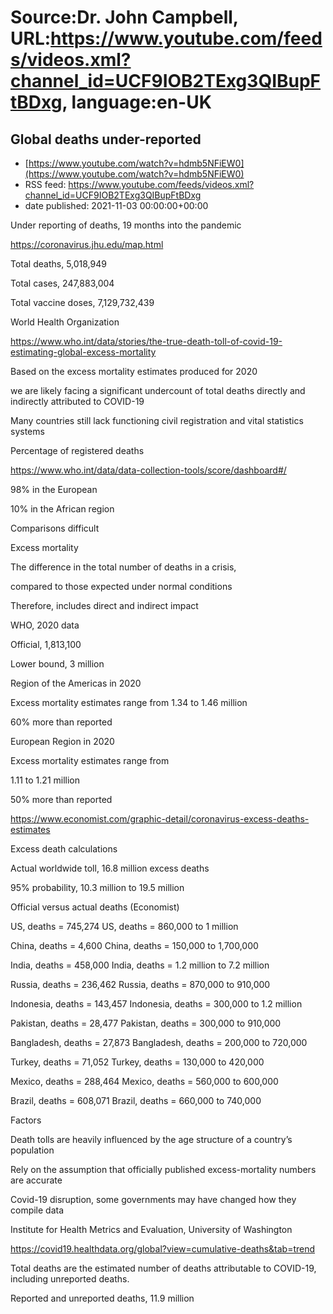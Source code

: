 # Source:Dr. John Campbell, URL:https://www.youtube.com/feeds/videos.xml?channel_id=UCF9IOB2TExg3QIBupFtBDxg, language:en-UK

## Global deaths under-reported
 - [https://www.youtube.com/watch?v=hdmb5NFiEW0](https://www.youtube.com/watch?v=hdmb5NFiEW0)
 - RSS feed: https://www.youtube.com/feeds/videos.xml?channel_id=UCF9IOB2TExg3QIBupFtBDxg
 - date published: 2021-11-03 00:00:00+00:00

Under reporting of deaths, 19 months into the pandemic

https://coronavirus.jhu.edu/map.html

Total deaths, 5,018,949

Total cases, 247,883,004

Total vaccine doses, 7,129,732,439

World Health Organization

https://www.who.int/data/stories/the-true-death-toll-of-covid-19-estimating-global-excess-mortality

Based on the excess mortality estimates produced for 2020

we are likely facing a significant undercount of total deaths directly and indirectly attributed to COVID-19

Many countries still lack functioning civil registration and vital statistics systems

Percentage of registered deaths

https://www.who.int/data/data-collection-tools/score/dashboard#/

98% in the European

10% in the African region

Comparisons difficult

Excess mortality

The difference in the total number of deaths in a crisis,

compared to those expected under normal conditions

Therefore, includes direct and indirect impact

WHO, 2020 data

Official, 1,813,100

Lower bound, 3 million

Region of the Americas in 2020

Excess mortality estimates range from 1.34 to 1.46 million

60% more than reported

European Region in 2020

Excess mortality estimates range from 

1.11 to 1.21 million

50% more than reported

https://www.economist.com/graphic-detail/coronavirus-excess-deaths-estimates

Excess death calculations

Actual worldwide toll, 16.8 million excess deaths

95% probability, 10.3 million to 19.5 million

Official versus actual deaths (Economist)

US, deaths = 745,274
US, deaths = 860,000 to 1 million

China, deaths = 4,600
China, deaths = 150,000 to 1,700,000

India, deaths = 458,000
India, deaths = 1.2 million to 7.2 million

Russia, deaths = 236,462
Russia, deaths = 870,000 to 910,000

Indonesia, deaths = 143,457
Indonesia, deaths = 300,000 to 1.2 million

Pakistan, deaths = 28,477
Pakistan, deaths = 300,000 to 910,000

Bangladesh, deaths = 27,873
Bangladesh, deaths = 200,000 to 720,000

Turkey, deaths = 71,052
Turkey, deaths = 130,000 to 420,000

Mexico, deaths = 288,464
Mexico, deaths = 560,000 to 600,000

Brazil, deaths = 608,071
Brazil, deaths = 660,000 to 740,000

Factors

Death tolls are heavily influenced by the age structure of a country’s population

Rely on the assumption that officially published excess-mortality numbers are accurate

Covid-19 disruption, some governments may have changed how they compile data

Institute for Health Metrics and Evaluation, University of Washington

https://covid19.healthdata.org/global?view=cumulative-deaths&tab=trend

Total deaths are the estimated number of deaths attributable to COVID-19, including unreported deaths.

Reported and unreported deaths, 11.9 million

